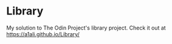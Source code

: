 # Library
My solution to The Odin Project's library project. Check it out at
https://a1ali.github.io/Library/
